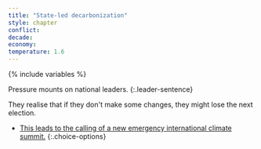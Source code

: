 ```yaml
---
title: "State-led decarbonization"
style: chapter
conflict: 
decade: 
economy: 
temperature: 1.6
---
```


{% include variables %}

Pressure mounts on national leaders. 
{:.leader-sentence}

They realise that if they don't make some changes, they might lose the next election.

- [This leads to the calling of a new emergency international climate summit.](chapter_emissions-accounting-argument.html)
{:.choice-options}
